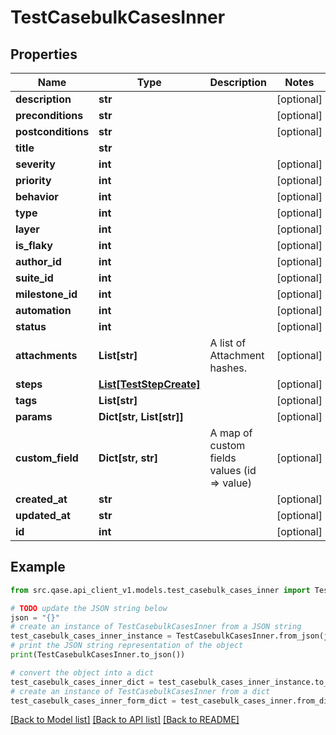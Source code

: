 # TestCasebulkCasesInner


## Properties

Name | Type | Description | Notes
------------ | ------------- | ------------- | -------------
**description** | **str** |  | [optional] 
**preconditions** | **str** |  | [optional] 
**postconditions** | **str** |  | [optional] 
**title** | **str** |  | 
**severity** | **int** |  | [optional] 
**priority** | **int** |  | [optional] 
**behavior** | **int** |  | [optional] 
**type** | **int** |  | [optional] 
**layer** | **int** |  | [optional] 
**is_flaky** | **int** |  | [optional] 
**author_id** | **int** |  | [optional] 
**suite_id** | **int** |  | [optional] 
**milestone_id** | **int** |  | [optional] 
**automation** | **int** |  | [optional] 
**status** | **int** |  | [optional] 
**attachments** | **List[str]** | A list of Attachment hashes. | [optional] 
**steps** | [**List[TestStepCreate]**](TestStepCreate.md) |  | [optional] 
**tags** | **List[str]** |  | [optional] 
**params** | **Dict[str, List[str]]** |  | [optional] 
**custom_field** | **Dict[str, str]** | A map of custom fields values (id &#x3D;&gt; value) | [optional] 
**created_at** | **str** |  | [optional] 
**updated_at** | **str** |  | [optional] 
**id** | **int** |  | [optional] 

## Example

```python
from src.qase.api_client_v1.models.test_casebulk_cases_inner import TestCasebulkCasesInner

# TODO update the JSON string below
json = "{}"
# create an instance of TestCasebulkCasesInner from a JSON string
test_casebulk_cases_inner_instance = TestCasebulkCasesInner.from_json(json)
# print the JSON string representation of the object
print(TestCasebulkCasesInner.to_json())

# convert the object into a dict
test_casebulk_cases_inner_dict = test_casebulk_cases_inner_instance.to_dict()
# create an instance of TestCasebulkCasesInner from a dict
test_casebulk_cases_inner_form_dict = test_casebulk_cases_inner.from_dict(test_casebulk_cases_inner_dict)
```
[[Back to Model list]](../README.md#documentation-for-models) [[Back to API list]](../README.md#documentation-for-api-endpoints) [[Back to README]](../README.md)


